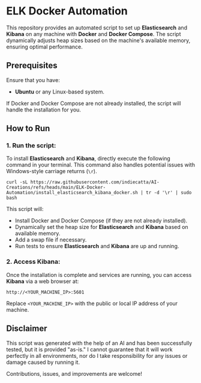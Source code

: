 # ELK Docker Automation

This repository provides an automated script to set up **Elasticsearch** and **Kibana** on any machine with **Docker** and **Docker Compose**. The script dynamically adjusts heap sizes based on the machine's available memory, ensuring optimal performance.

## Prerequisites

Ensure that you have:
- **Ubuntu** or any Linux-based system.

If Docker and Docker Compose are not already installed, the script will handle the installation for you.

## How to Run

### 1. Run the script:

To install **Elasticsearch** and **Kibana**, directly execute the following command in your terminal. This command also handles potential issues with Windows-style carriage returns (`\r`).

```
curl -sL https://raw.githubusercontent.com/indiecatta/AI-Creations/refs/heads/main/ELK-Docker-Automation/install_elasticsearch_kibana_docker.sh | tr -d '\r' | sudo bash
```

This script will:
- Install Docker and Docker Compose (if they are not already installed).
- Dynamically set the heap size for **Elasticsearch** and **Kibana** based on available memory.
- Add a swap file if necessary.
- Run tests to ensure **Elasticsearch** and **Kibana** are up and running.

### 2. Access Kibana:

Once the installation is complete and services are running, you can access **Kibana** via a web browser at:

```
http://<YOUR_MACHINE_IP>:5601
```

Replace `<YOUR_MACHINE_IP>` with the public or local IP address of your machine.

## Disclaimer

This script was generated with the help of an AI and has been successfully tested, but it is provided "as-is." I cannot guarantee that it will work perfectly in all environments, nor do I take responsibility for any issues or damage caused by running it.

Contributions, issues, and improvements are welcome!
